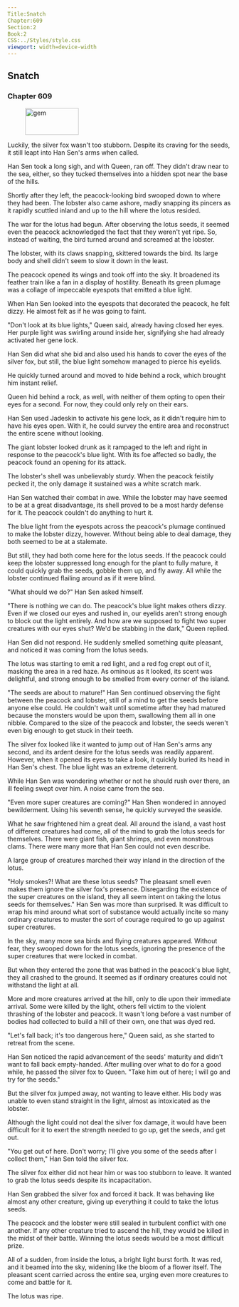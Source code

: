 ```yaml
---
Title:Snatch 
Chapter:609 
Section:2 
Book:2 
CSS:../Styles/style.css 
viewport: width=device-width
---
```

  
## Snatch
### Chapter 609
  
<figure>
	<img src="../Images/gem.gif" alt="gem" id="gem" width="120" height="60" />
</figure>
  

  
Luckily, the silver fox wasn't too stubborn. Despite its craving for the seeds, it still leapt into Han Sen's arms when called.

Han Sen took a long sigh, and with Queen, ran off. They didn't draw near to the sea, either, so they tucked themselves into a hidden spot near the base of the hills.

Shortly after they left, the peacock-looking bird swooped down to where they had been. The lobster also came ashore, madly snapping its pincers as it rapidly scuttled inland and up to the hill where the lotus resided.

The war for the lotus had begun. After observing the lotus seeds, it seemed even the peacock acknowledged the fact that they weren't yet ripe. So, instead of waiting, the bird turned around and screamed at the lobster.

The lobster, with its claws snapping, skittered towards the bird. Its large body and shell didn't seem to slow it down in the least.

The peacock opened its wings and took off into the sky. It broadened its feather train like a fan in a display of hostility. Beneath its green plumage was a collage of impeccable eyespots that emitted a blue light.

When Han Sen looked into the eyespots that decorated the peacock, he felt dizzy. He almost felt as if he was going to faint.

"Don't look at its blue lights," Queen said, already having closed her eyes. Her purple light was swirling around inside her, signifying she had already activated her gene lock.

Han Sen did what she bid and also used his hands to cover the eyes of the silver fox, but still, the blue light somehow managed to pierce his eyelids.

He quickly turned around and moved to hide behind a rock, which brought him instant relief.

Queen hid behind a rock, as well, with neither of them opting to open their eyes for a second. For now, they could only rely on their ears.

Han Sen used Jadeskin to activate his gene lock, as it didn't require him to have his eyes open. With it, he could survey the entire area and reconstruct the entire scene without looking.

The giant lobster looked drunk as it rampaged to the left and right in response to the peacock's blue light. With its foe affected so badly, the peacock found an opening for its attack.

The lobster's shell was unbelievably sturdy. When the peacock feistily pecked it, the only damage it sustained was a white scratch mark.

Han Sen watched their combat in awe. While the lobster may have seemed to be at a great disadvantage, its shell proved to be a most hardy defense for it. The peacock couldn't do anything to hurt it.

The blue light from the eyespots across the peacock's plumage continued to make the lobster dizzy, however. Without being able to deal damage, they both seemed to be at a stalemate.

But still, they had both come here for the lotus seeds. If the peacock could keep the lobster suppressed long enough for the plant to fully mature, it could quickly grab the seeds, gobble them up, and fly away. All while the lobster continued flailing around as if it were blind.

"What should we do?" Han Sen asked himself.

"There is nothing we can do. The peacock's blue light makes others dizzy. Even if we closed our eyes and rushed in, our eyelids aren't strong enough to block out the light entirely. And how are we supposed to fight two super creatures with our eyes shut? We'd be stabbing in the dark," Queen replied.

Han Sen did not respond. He suddenly smelled something quite pleasant, and noticed it was coming from the lotus seeds.

The lotus was starting to emit a red light, and a red fog crept out of it, masking the area in a red haze. As ominous as it looked, its scent was delightful, and strong enough to be smelled from every corner of the island.

"The seeds are about to mature!" Han Sen continued observing the fight between the peacock and lobster, still of a mind to get the seeds before anyone else could. He couldn't wait until sometime after they had matured because the monsters would be upon them, swallowing them all in one nibble. Compared to the size of the peacock and lobster, the seeds weren't even big enough to get stuck in their teeth.

The silver fox looked like it wanted to jump out of Han Sen's arms any second, and its ardent desire for the lotus seeds was readily apparent. However, when it opened its eyes to take a look, it quickly buried its head in Han Sen's chest. The blue light was an extreme deterrent.

While Han Sen was wondering whether or not he should rush over there, an ill feeling swept over him. A noise came from the sea.

"Even more super creatures are coming?" Han Shen wondered in annoyed bewilderment. Using his seventh sense, he quickly surveyed the seaside.

What he saw frightened him a great deal. All around the island, a vast host of different creatures had come, all of the mind to grab the lotus seeds for themselves. There were giant fish, giant shrimps, and even monstrous clams. There were many more that Han Sen could not even describe.

A large group of creatures marched their way inland in the direction of the lotus.

"Holy smokes?! What are these lotus seeds? The pleasant smell even makes them ignore the silver fox's presence. Disregarding the existence of the super creatures on the island, they all seem intent on taking the lotus seeds for themselves." Han Sen was more than surprised. It was difficult to wrap his mind around what sort of substance would actually incite so many ordinary creatures to muster the sort of courage required to go up against super creatures.

In the sky, many more sea birds and flying creatures appeared. Without fear, they swooped down for the lotus seeds, ignoring the presence of the super creatures that were locked in combat.

But when they entered the zone that was bathed in the peacock's blue light, they all crashed to the ground. It seemed as if ordinary creatures could not withstand the light at all.

More and more creatures arrived at the hill, only to die upon their immediate arrival. Some were killed by the light, others fell victim to the violent thrashing of the lobster and peacock. It wasn't long before a vast number of bodies had collected to build a hill of their own, one that was dyed red.

"Let's fall back; it's too dangerous here," Queen said, as she started to retreat from the scene.

Han Sen noticed the rapid advancement of the seeds' maturity and didn't want to fall back empty-handed. After mulling over what to do for a good while, he passed the silver fox to Queen. "Take him out of here; I will go and try for the seeds."

But the silver fox jumped away, not wanting to leave either. His body was unable to even stand straight in the light, almost as intoxicated as the lobster.

Although the light could not deal the silver fox damage, it would have been difficult for it to exert the strength needed to go up, get the seeds, and get out.

"You get out of here. Don't worry; I'll give you some of the seeds after I collect them," Han Sen told the silver fox.

The silver fox either did not hear him or was too stubborn to leave. It wanted to grab the lotus seeds despite its incapacitation.

Han Sen grabbed the silver fox and forced it back. It was behaving like almost any other creature, giving up everything it could to take the lotus seeds.

The peacock and the lobster were still sealed in turbulent conflict with one another. If any other creature tried to ascend the hill, they would be killed in the midst of their battle. Winning the lotus seeds would be a most difficult prize.

All of a sudden, from inside the lotus, a bright light burst forth. It was red, and it beamed into the sky, widening like the bloom of a flower itself. The pleasant scent carried across the entire sea, urging even more creatures to come and battle for it.

The lotus was ripe.
